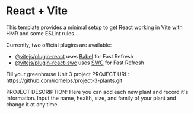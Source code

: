 # React + Vite

This template provides a minimal setup to get React working in Vite with HMR and some ESLint rules.

Currently, two official plugins are available:

- [@vitejs/plugin-react](https://github.com/vitejs/vite-plugin-react/blob/main/packages/plugin-react/README.md) uses [Babel](https://babeljs.io/) for Fast Refresh
- [@vitejs/plugin-react-swc](https://github.com/vitejs/vite-plugin-react-swc) uses [SWC](https://swc.rs/) for Fast Refresh


Fill your greenhouse
Unit 3 project
PROJECT URL: 
https://github.com/romelps/project-3-plants.git

PROJECT DESCRIPTION:
Here you can add each new plant and record it's information. Input the name, health, size, and family of your plant and change it at any time.


